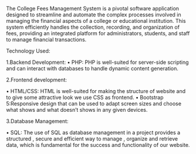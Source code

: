 The College Fees Management System is a pivotal software application designed to streamline and automate the complex processes involved in managing the financial aspects of a college or educational institution.
This system efficiently handles the collection, recording, and organization of fees, providing an integrated platform for administrators, students, and staff to manage financial transactions.

Technology Used:

1.Backend Development: 
•	PHP: PHP is well-suited for server-side scripting and can interact with databases to handle dynamic content generation.

2.Frontend development:

•	HTML/CSS: HTML is well-suited for making the structure of website and to give some attractive look we use CSS as frontend.
•	Bootstrap 5:Responsive design that can be used to adapt screen sizes and choose what shows and what doesn’t shows in any given devices.

3.Database Management:

•	SQL: The use of SQL as database management in a project provides a structured , secure and efficient way to manage , organize and retrieve data, which is fundamental for the success and functionality of our website.
